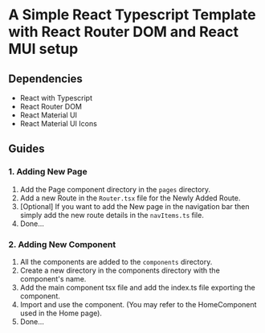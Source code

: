 # A Simple React Typescript Template with React Router DOM and React MUI setup

## Dependencies
- React with Typescript
- React Router DOM
- React Material UI
- React Material UI Icons

## Guides

### 1. Adding New Page
1. Add the Page component directory in the `pages` directory.
2. Add a new Route in the `Router.tsx` file for the Newly Added Route.
3. [Optional] If you want to add the New page in the navigation bar then simply add the new route details in the `navItems.ts` file.
4. Done...

### 2. Adding New Component
1. All the components are added to the `components` directory.
2. Create a new directory in the components directory with the component's name.
3. Add the main component tsx file and add the index.ts file exporting the component.
4. Import and use the component. (You may refer to the HomeComponent used in the Home page).
5. Done...